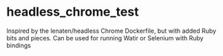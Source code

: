 # headless_chrome_test
Inspired by the lenaten/headless Chrome Dockerfile, but with added Ruby bits and pieces. Can be used for running Watir or Selenium with Ruby bindings
